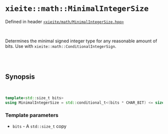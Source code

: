 # `xieite::math::MinimalIntegerSize`
Defined in header [`<xieite/math/MinimalIntegerSize.hpp>`](../../include/math/MinimalIntegerSize.hpp)

<br/>

Determines the minimal signed integer type for any reasonable amount of bits. Use with `xieite::math::ConditionalIntegerSign`.

<br/><br/>

## Synopsis

<br/>

```cpp
template<std::size_t bits>
using MinimalIntegerSize = std::conditional_t<(bits * CHAR_BIT) <= sizeof(std::int8_t), std::int8_t, std::conditional_t<(bits * CHAR_BIT) <= sizeof(std::int16_t), std::int16_t, std::conditional_t<(bits * CHAR_BIT) <= sizeof(std::int32_t), std::int32_t, std::int64_t>>>;
```
### Template parameters
- `bits` - A `std::size_t` copy
